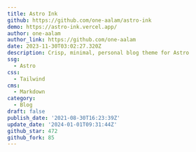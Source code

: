 ```yaml
---
title: Astro Ink
github: https://github.com/one-aalam/astro-ink
demo: https://astro-ink.vercel.app/
author: one-aalam
author_link: https://github.com/one-aalam
date: 2023-11-30T03:02:27.320Z
description: Crisp, minimal, personal blog theme for Astro
ssg:
  - Astro
css:
  - Tailwind
cms:
  - Markdown
category:
  - Blog
draft: false
publish_date: '2021-08-30T16:23:39Z'
update_date: '2024-01-01T09:31:44Z'
github_star: 472
github_fork: 85
---
```

